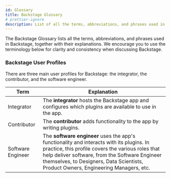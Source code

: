 ```yaml
---
id: Glossary
title: Backstage Glossary
# prettier-ignore
description: List of all the terms, abbreviations, and phrases used in Backstage, together with their explanations.
---
```


The Backstage Glossary lists all the terms, abbreviations, and phrases used in
Backstage, together with their explanations. We encourage you to use the
terminology below for clarity and consistency when discussing Backstage.

### Backstage User Profiles

There are three main user profiles for Backstage: the integrator, the
contributor, and the software engineer.

| Term              | Explanation                                                                                                                                                                                                                                                                            |
| ----------------- | -------------------------------------------------------------------------------------------------------------------------------------------------------------------------------------------------------------------------------------------------------------------------------------- |
| Integrator        | The **integrator** hosts the Backstage app and configures which plugins are available to use in the app.                                                                                                                                                                               |
| Contributor       | The **contributor** adds functionality to the app by writing plugins.                                                                                                                                                                                                                  |
| Software Engineer | The **software engineer** uses the app's functionality and interacts with its plugins. In practice, this profile covers the various roles that help deliver software, from the Software Engineer themselves, to Designers, Data Scientists, Product Owners, Engineering Managers, etc. |

